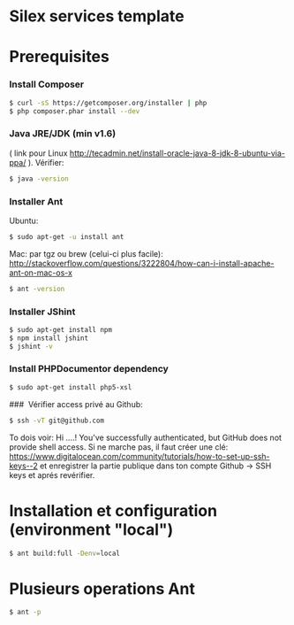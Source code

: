 Silex services template
=======================


Prerequisites
=============

### Install Composer
```bash
$ curl -sS https://getcomposer.org/installer | php
$ php composer.phar install --dev
```

### Java JRE/JDK (min v1.6) 
  ( link pour Linux http://tecadmin.net/install-oracle-java-8-jdk-8-ubuntu-via-ppa/ ). Vérifier:
```bash 
$ java -version
```

### Installer Ant
   Ubuntu:
```bash 
$ sudo apt-get -u install ant
```
   Mac: par tgz ou brew (celui-ci plus facile): http://stackoverflow.com/questions/3222804/how-can-i-install-apache-ant-on-mac-os-x 
```bash
$ ant -version
```

### Installer JShint
```bash
$ sudo apt-get install npm
$ npm install jshint
$ jshint -v
```

### Install PHPDocumentor dependency
```bash
$ sudo apt-get install php5-xsl
```


###  Vérifier access privé au Github:
```bash
$ ssh -vT git@github.com
```
	
   To dois voir: Hi ....! You've successfully authenticated, but GitHub does not provide shell access.
   Si ne marche pas, il faut créer une clé: https://www.digitalocean.com/community/tutorials/how-to-set-up-ssh-keys--2
   et enregistrer la partie publique dans ton compte Github -> SSH keys et aprés revérifier.


Installation et configuration (environment "local")
===================================================
```bash
$ ant build:full -Denv=local
```


Plusieurs operations Ant
========================
```bash
$ ant -p
```

